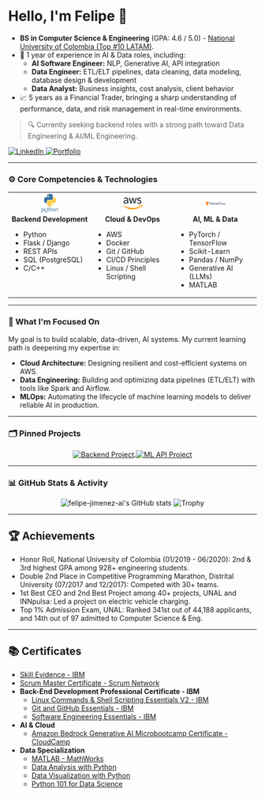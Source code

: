 # Hello, I'm Felipe 👋

- **BS in Computer Science & Engineering** (GPA: 4.6 / 5.0) - [National University of Colombia (Top #10 LATAM)](https://www.topuniversities.com/universities/universidad-nacional-de-colombia).
- 🧠 1 year of experience in AI & Data roles, including:
  - **AI Software Engineer:** NLP, Generative AI, API integration
  - **Data Engineer:** ETL/ELT pipelines, data cleaning, data modeling, database design & development
  - **Data Analyst:** Business insights, cost analysis, client behavior
- 📈 5 years as a Financial Trader, bringing a sharp understanding of performance, data, and risk management in real-time environments.
> 🔍 Currently seeking backend roles with a strong path toward Data Engineering & AI/ML Engineering.

<p align="left">
  <a href="https://www.linkedin.com/in/felipe-jimenez-ai/" target="_blank">
    <img src="https://img.shields.io/badge/LinkedIn-0077B5?style=for-the-badge&logo=linkedin&logoColor=white" alt="LinkedIn"/>
  </a>
  <a href="https://aztechnologies.web.app/" target="_blank">
    <img src="https://img.shields.io/badge/Portfolio-FF5722?style=for-the-badge&logo=google-chrome&logoColor=white" alt="Portfolio"/>
  </a>
</p>

---

### ⚙️ Core Competencies & Technologies

<table>
  <tr>
    <td valign="top" width="33%">
      <div align="center">
        <img src="https://raw.githubusercontent.com/devicons/devicon/master/icons/python/python-original-wordmark.svg" alt="Python" width="40" height="40"/>
        <br/><strong>Backend Development</strong>
      </div>
      <ul>
        <li>Python</li>
        <li>Flask / Django</li>
        <li>REST APIs</li>
        <li>SQL (PostgreSQL)</li>
        <li>C/C++</li>
      </ul>
    </td>
    <td valign="top" width="33%">
      <div align="center">
        <img src="https://raw.githubusercontent.com/devicons/devicon/master/icons/amazonwebservices/amazonwebservices-original-wordmark.svg" alt="AWS" width="40" height="40"/>
        <br/><strong>Cloud & DevOps</strong>
      </div>
      <ul>
        <li>AWS</li>
        <li>Docker</li>
        <li>Git / GitHub</li>
        <li>CI/CD Principles</li>
        <li>Linux / Shell Scripting</li>
      </ul>
    </td>
    <td valign="top" width="33%">
      <div align="center">
        <img src="https://raw.githubusercontent.com/devicons/devicon/master/icons/tensorflow/tensorflow-original-wordmark.svg" alt="TensorFlow" width="40" height="40"/>
        <br/><strong>AI, ML & Data</strong>
      </div>
      <ul>
        <li>PyTorch / TensorFlow</li>
        <li>Scikit-Learn</li>
        <li>Pandas / NumPy</li>
        <li>Generative AI (LLMs)</li>
        <li>MATLAB</li>
      </ul>
    </td>
  </tr>
</table>

---

### 🚀 What I'm Focused On

My goal is to build scalable, data-driven, AI systems. My current learning path is deepening my expertise in:

-   **Cloud Architecture:** Designing resilient and cost-efficient systems on AWS.
-   **Data Engineering:** Building and optimizing data pipelines (ETL/ELT) with tools like Spark and Airflow.
-   **MLOps:** Automating the lifecycle of machine learning models to deliver reliable AI in production.

---

### 🗂️ Pinned Projects

<p align="center">
  <a href="https://github.com/felipe-jimenez-ai/mentoria">
    <img align="center" src="https://github-readme-stats.vercel.app/api/pin?username=felipe-jimenez-ai&repo=mentoria&theme=tokyonight&show_icons=true" alt="Backend Project" />
  </a>
  <a href="https://github.com/felipe-jimenez-ai/credit-card-fraud-detection">
    <img align="center" src="https://github-readme-stats.vercel.app/api/pin?username=felipe-jimenez-ai&repo=credit-card-fraud-detection&theme=tokyonight&show_icons=true" alt="ML API Project" />
  </a>
</p>

---

### 📊 GitHub Stats & Activity

<p align="center">
  <img src="https://github-readme-stats.vercel.app/api?username=felipe-jimenez-ai&show_icons=true&theme=tokyonight&count_private=true" alt="felipe-jimenez-ai's GitHub stats" />
  <img src="https://github-profile-trophy.vercel.app/?username=felipe-jimenez-ai&theme=tokyonight" alt="Trophy" />
</p>

---

## 🏆 Achievements

- Honor Roll, National University of Colombia (01/2019 - 06/2020): 2nd & 3rd highest GPA among 928+ engineering students. 
- Double 2nd Place in Competitive Programming Marathon, Distrital University (07/2017 and 12/2017): Competed with 30+ teams. 
- 1st Best CEO and 2nd Best Project among 40+ projects, UNAL and INNpulsa: Led a project on electric vehicle charging. 
- Top 1% Admission Exam, UNAL: Ranked 341st out of 44,188 applicants, and 14th out of 97 admitted to Computer Science & Eng. 

---

## 📚 Certificates

- [Skill Evidence - IBM](https://www.credly.com/users/felipe-jimenez-ai/skills)
- [Scrum Master Certificate - Scrum Network](https://app.kajabi.com/certificates/fa2e83f8)
- **Back-End Development Professional Certificate - IBM**
  - [Linux Commands & Shell Scripting Essentials V2 - IBM](https://www.credly.com/badges/37813b97-1019-4a99-a82c-a28e0b046e0a)
  - [Git and GitHub Essentials - IBM](https://www.credly.com/badges/8a0f8dc3-13a0-4142-a2ad-ec939e01c936)
  - [Software Engineering Essentials - IBM](https://www.credly.com/badges/8a0f8dc3-13a0-4142-a2ad-ec939e01c936)
- **AI & Cloud**
  - [Amazon Bedrock Generative AI Microbootcamp Certificate - CloudCamp](https://verify.cloudcamp.la/certificate/1trxpmawplvrssm4gl4j9/)
- **Data Specialization**
  - [MATLAB - MathWorks](https://matlabacademy.mathworks.com/progress/report.pdf?course=gettingstarted&release=R2020b&language=en&)
  - [Data Analysis with Python](https://courses.cognitiveclass.ai/certificates/4202993c624e456da2753121fa427873)
  - [Data Visualization with Python](https://courses.cognitiveclass.ai/certificates/7f81102538da4778a83c5d0041096bc5)
  - [Python 101 for Data Science](https://courses.cognitiveclass.ai/certificates/50307d7020a64596b87e1d15317dab63)
